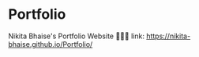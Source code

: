 # Portfolio
Nikita Bhaise's Portfolio Website 👩🏻‍💻
link: https://nikita-bhaise.github.io/Portfolio/
